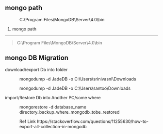 <h2>mongo path</h2>

<ul>
 <ol>
   C:\Program Files\MongoDB\Server\4.0\bin
 </ol>
</ul>

 1. mongo path
-------------

> C:\Program Files\MongoDB\Server\4.0\bin

<h2>mongo DB Migration</h2>
<p>download/export Db into folder</p>
<ul>
 <ol>mongodump -d JadeDB -o C:\Users\srinivasnl\Downloads </ol>
 <ol>mongodump -d JadeDB -o C:\Users\santoo\Downloads </ol>
</ul>
<p>import/Restore Db into Another PC/some where</p>
<ul>
 <ol>mongorestore -d database_name directory_backup_where_mongodb_tobe_restored</ol>
 <ol>Ref Link https://stackoverflow.com/questions/11255630/how-to-export-all-collection-in-mongodb </ol>
</ul>
